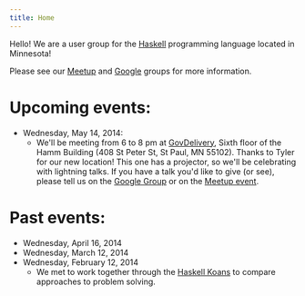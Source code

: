 ```yaml
---
title: Home
---
```


Hello! We are a user group for the [Haskell](http://www.haskell.org/)
programming language located in Minnesota!

Please see our [Meetup](http://www.meetup.com/HaskellMN/) and
[Google](https://groups.google.com/forum/#!forum/haskellmn) groups for
more information.


# Upcoming events:

- Wednesday, May 14, 2014:
    - We'll be meeting from 6 to 8 pm at [GovDelivery](http://www.govdelivery.com/), Sixth floor of the Hamm Building (408 St Peter St, St Paul, MN 55102). Thanks to Tyler for our new location! This one has a projector, so we'll be celebrating with lightning talks. If you have a talk you'd like to give (or see), please tell us on the [Google Group](https://groups.google.com/forum/#!forum/haskellmn) or on the
      [Meetup event](http://www.meetup.com/HaskellMN/events/181725802/).

# Past events:

- Wednesday, April 16, 2014
- Wednesday, March 12, 2014
- Wednesday, February 12, 2014
    - We met to work together through the
      [Haskell Koans](https://github.com/HaskVan/HaskellKoans) to
      compare approaches to problem solving.
